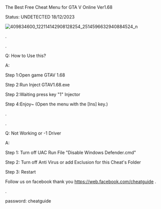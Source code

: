 The Best Free Cheat Menu for GTA V Online Ver1.68

Status: UNDETECTED 18/12/2023

![409834600_122114142908128254_2514596632940884524_n](https://github.com/pgthz01/cheatmenu-gtav/assets/151874760/34f89ddc-a212-4e3d-b23a-9d163ee5bb33)

.

.

Q: How to Use this?

A:

Step 1:Open game GTAV 1.68

Step 2:Run Inject GTAV1.68.exe

Step 2:Waiting press key "1" Injector

Step 4:Enjoy~
(Open the menu with the [Ins] key.)

.

.

Q: Not Working or -1 Driver

A:

Step 1: Turn off UAC Run File "Disable Windows Defender.cmd"

Step 2: Turn off Anti Virus or add Exclusion for this Cheat's Folder

Step 3: Restart


Follow us on facebook thank you
https://web.facebook.com/cheatguide
.

.

password: cheatguide
